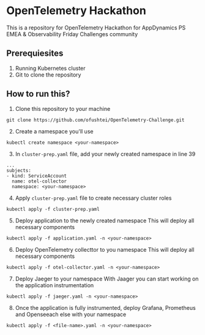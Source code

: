 # OpenTelemetry Hackathon
This is a repository for OpenTelemetry Hackathon for AppDynamics PS EMEA & Observability Friday Challenges community

## Prerequiesites
1. Running Kubernetes cluster
2. Git to clone the repository

## How to run this?
1. Clone this repository to your machine
```
git clone https://github.com/ofushtei/OpenTelemetry-Challenge.git
```
2. Create a namespace you'll use
```
kubectl create namespace <your-namespace>
```
3. In `cluster-prep.yaml` file, add your newly created namespace in line 39
```
...
subjects:
- kind: ServiceAccount
  name: otel-collector
  namespace: <your-namespace>
```
4. Apply `cluster-prep.yaml` file to create necessary cluster roles
```
kubectl apply -f cluster-prep.yaml
```
5. Deploy application to the newly created namespace
This will deploy all necessary components
```
kubectl apply -f application.yaml -n <your-namespace>
```
6. Deploy OpenTelemetry collecttor to you namespace
This will deploy all necessary components
```
kubectl apply -f otel-collector.yaml -n <your-namespace>
```
7. Deploy Jaeger to your namespace
With Jaager you can start working on the application instrumentation
```
kubectl apply -f jaeger.yaml -n <your-namespace>
```
8. Once the application is fully instrumented, deploy Grafana, Prometheus and Openseeach else with your namespace
```
kubectl apply -f <file-name>.yaml -n <your-namespace>
```